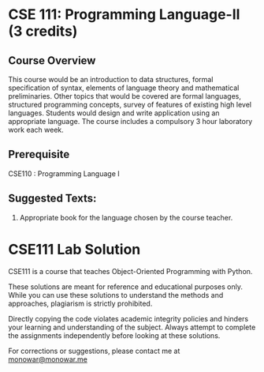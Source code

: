 # CSE 111: Programming Language-II (3 credits)
## Course Overview 
This course would be an introduction to data structures, formal specification of syntax, elements of language theory and mathematical preliminaries. Other topics that would be covered are formal languages, structured programming concepts, survey of features of existing high level languages. Students would design and write application using an appropriate language.
The course includes a compulsory 3 hour laboratory work each week.

## Prerequisite
CSE110 :  Programming Language I

## Suggested Texts:
1. Appropriate book for the language chosen by the course teacher.

# CSE111 Lab Solution 
CSE111 is a course that teaches Object-Oriented Programming with Python.

These solutions are meant for reference and educational purposes only. While you can use these solutions to understand the methods and approaches, plagiarism is strictly prohibited.

Directly copying the code violates academic integrity policies and hinders your learning and understanding of the subject. Always attempt to complete the assignments independently before looking at these solutions.

For corrections or suggestions, please contact me at monowar@monowar.me

